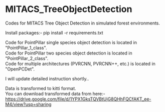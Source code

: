 # MITACS_TreeObjectDetection
Codes for MITACS Tree Object Detection in simulated forest environments.

Install packages:- pip install -r requirements.txt

Code for PointPillar single species object detection is located in "PointPillar_1_class". </br>
Code for PointPillar two species object detection is located in "PointPillar_2_class". </br>
Code for multiple architectures (PVRCNN, PVRCNN++, etc.) is located in "OpenPCDet". </br>

I will update detailed instruction shortly..

Data is transformed to kitti format. </br>
You can download transformed data from here:- https://drive.google.com/file/d/1YPX1GksTQVBtUjG8QHhFQCfAKT_ee-M4/view?usp=sharing

